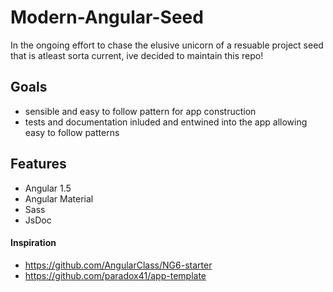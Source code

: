 # Modern-Angular-Seed
In the ongoing effort to chase the elusive unicorn of a resuable project seed that is atleast sorta current, ive decided to maintain this repo!

## Goals
* sensible and easy to follow pattern for app construction
* tests and documentation inluded and entwined into the app allowing easy to follow patterns


## Features
* Angular 1.5
* Angular Material
* Sass
* JsDoc


#### Inspiration
* https://github.com/AngularClass/NG6-starter
* https://github.com/paradox41/app-template